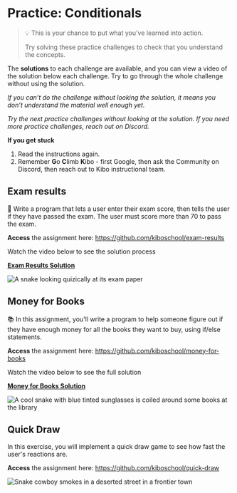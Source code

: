# Practice: Conditionals

> 💡 This is your chance to put what you’ve learned into action.
>
> Try solving these practice challenges to check that you understand the concepts.

The **solutions** to each challenge are available, and you can view a video of the solution below each challenge.
Try to go through the whole challenge without using the solution.

_If you can’t do the challenge without looking the solution, it means you don’t understand the material well enough yet._

_Try the next practice challenges without looking at the solution. If you need more practice challenges, reach out on Discord._

<aside>

**If you get stuck**

1. Read the instructions again.
2. Remember **G**o **C**limb **K**ibo - first Google, then ask the Community on Discord, then reach out to Kibo instructional team.

</aside>

## Exam results

📝 Write a program that lets a user enter their exam score, then tells the user if they have passed the exam. The user must score more than 70 to pass the exam.

**Access** the assignment here: https://github.com/kiboschool/exam-results

<aside>

Watch the video below to see the solution process

[**Exam Results Solution**](https://www.loom.com/embed/c0feac819d2d49ecbb5146c7c262ab27)

</aside>

![A snake looking quizically at its exam paper](/images/snake_exam.png)

## Money for Books

📚 In this assignment, you'll write a program to help someone figure out if they have enough money for all the books they want to buy, using if/else statements.

**Access** the assignment here: https://github.com/kiboschool/money-for-books

<aside>

Watch the video below to see the full solution

[**Money for Books Solution**](https://youtu.be/P5XvolfsQtY)

</aside>

![A cool snake with blue tinted sunglasses is coiled around some books at the library](/images/cool_library_snake.png)

## Quick Draw

In this exercise, you will implement a quick draw game to see how fast the
user's reactions are.

**Access** the assignment here: https://github.com/kiboschool/quick-draw

![Snake cowboy smokes in a deserted street in a frontier town](/images/snake_cowboy.png)
